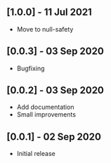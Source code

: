 ## [1.0.0] - 11 Jul 2021

* Move to null-safety

## [0.0.3] - 03 Sep 2020

* Bugfixing

## [0.0.2] - 03 Sep 2020

* Add documentation
* Small improvements

## [0.0.1] - 02 Sep 2020

* Initial release
